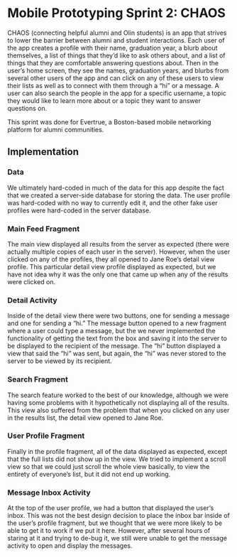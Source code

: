 <h1>Mobile Prototyping Sprint 2: CHAOS</h1>

CHAOS (connecting helpful alumni and Olin students) is an app that strives to lower the barrier between alumni and student interactions. Each user of the app creates a profile with their name, graduation year, a blurb about themselves, a list of things that they’d like to ask others about, and a list of things that they are comfortable answering questions about. Then in the user’s home screen, they see the names, graduation years, and blurbs from several other users of the app and can click on any of these users to view their lists as well as to connect with them through a “hi” or a message. A user can also search the people in the app for a specific username, a topic they would like to learn more about or a topic they want to answer questions on.

This sprint was done for Evertrue, a Boston-based mobile networking platform for alumni communities.

<h2>Implementation</h2>
<h3>Data</h3>
We ultimately hard-coded in much of the data for this app despite the fact that we created a server-side database for storing the data. The user profile was hard-coded with no way to currently edit it, and the other fake user profiles were hard-coded in the server database.

<h3>Main Feed Fragment</h3>
The main view displayed all results from the server as expected (there were actually multiple copies of each user in the server). However, when the user clicked on any of the profiles, they all opened to Jane Roe’s detail view profile. This particular detail view profile displayed as expected, but we have not idea why it was the only one that came up when any of the results were clicked on.

<h3>Detail Activity</h3>
Inside of the detail view there were two buttons, one for sending a message and one for sending a “hi.” The message button opened to a new fragment where a user could type a message, but the we never implemented the functionality of getting the text from the box and saving it into the server to be displayed to the recipient of the message. The “hi” button displayed a view that said the “hi” was sent, but again, the “hi” was never stored to the server to be viewed by its recipient.

<h3>Search Fragment</h3>
The search feature worked to the best of our knowledge, although we were having some problems with it hypothetically not displaying all of the results. This view also suffered from the problem that when you clicked on any user in the results list, the detail view opened to Jane Roe.

<h3>User Profile Fragment</h3>
Finally in the profile fragment, all of the data displayed as expected, except that the full lists did not show up in the view. We tried to implement a scroll view so that we could just scroll the whole view basically, to view the entirety of everyone’s list, but it did not end up working. 

<h3>Message Inbox Activity</h3>
At the top of the user profile, we had a button that displayed the user’s inbox. This was not the best design decision to place the inbox bar inside of the user’s profile fragment, but we thought that we were more likely to be able to get it to work if we put it here. However, after several hours of staring at it and trying to de-bug it, we still were unable to get the message activity to open and display the messages.